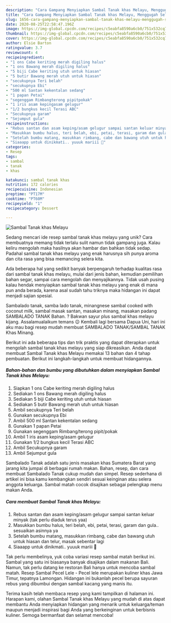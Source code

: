 ```yaml
---
description: "Cara Gampang Menyiapkan Sambal Tanak khas Melayu, Menggugah Selera"
title: "Cara Gampang Menyiapkan Sambal Tanak khas Melayu, Menggugah Selera"
slug: 1656-cara-gampang-menyiapkan-sambal-tanak-khas-melayu-menggugah-selera
date: 2020-08-25T22:58:47.196Z
image: https://img-global.cpcdn.com/recipes/c5eabfa8590a6cb0/751x532cq70/sambal-tanak-khas-melayu-foto-resep-utama.jpg
thumbnail: https://img-global.cpcdn.com/recipes/c5eabfa8590a6cb0/751x532cq70/sambal-tanak-khas-melayu-foto-resep-utama.jpg
cover: https://img-global.cpcdn.com/recipes/c5eabfa8590a6cb0/751x532cq70/sambal-tanak-khas-melayu-foto-resep-utama.jpg
author: Elsie Barton
ratingvalue: 3.7
reviewcount: 4
recipeingredient:
- "1 ons Cabe keriting merah digiling halus"
- "1 ons Bawang merah digiling halus"
- "5 biji Cabe keriting utuh untuk hiasan"
- "5 butir Bawang merah utuh untuk hiasan"
- "secukupnya Teri belah"
- "secukupnya Ebi"
- "500 ml Santan kekentalan sedang"
- "1 papan Petai"
- "segenggam Rimbangterong pipitpokak"
- "1 iris asam kepingasam gelugur"
- "1/2 bungkus kecil Terasi ABC"
- "Secukupnya garam"
- "Sejumput gula"
recipeinstructions:
- "Rebus santan dan asam keping/asam gelugur sampai santan keluar minyak (tak perlu diaduk terus yaa)"
- "Masukkan bumbu halus, teri belah, ebi, petai, terasi, garam dan gula.. sesuaikan asinnya ya"
- "Setelah bumbu matang, masukkan rimbang, cabe dan bawang utuh untuk hiasan dan telur, masak sebentar lagi"
- "Siaaapp untuk dinikmati.. yuuuk mariii 🤤"
categories:
- Resep
tags:
- sambal
- tanak
- khas

katakunci: sambal tanak khas 
nutrition: 172 calories
recipecuisine: Indonesian
preptime: "PT17M"
cooktime: "PT60M"
recipeyield: "1"
recipecategory: Dessert

---
```



![Sambal Tanak khas Melayu](https://img-global.cpcdn.com/recipes/c5eabfa8590a6cb0/751x532cq70/sambal-tanak-khas-melayu-foto-resep-utama.jpg)

Sedang mencari ide resep sambal tanak khas melayu yang unik? Cara membuatnya memang tidak terlalu sulit namun tidak gampang juga. Kalau keliru mengolah maka hasilnya akan hambar dan bahkan tidak sedap. Padahal sambal tanak khas melayu yang enak harusnya sih punya aroma dan cita rasa yang bisa memancing selera kita.

Ada beberapa hal yang sedikit banyak berpengaruh terhadap kualitas rasa dari sambal tanak khas melayu, mulai dari jenis bahan, kemudian pemilihan bahan segar, sampai cara mengolah dan menyajikannya. Tidak usah pusing kalau hendak menyiapkan sambal tanak khas melayu yang enak di mana pun anda berada, karena asal sudah tahu triknya maka hidangan ini dapat menjadi sajian spesial.

Sambalado tanak, samba lado tanak, minangnese sambal cooked with coconut milk, sambal masak santan, masakan minang, masakan padang SAMBALADO TANAK Bahan. ? Bakwan sayur plus sambal khas melayu kijang. Assalamualaikum temans 😉 Kembali lagi bersama Dapua Uni, hari ini aku mau bagi resep mudah membuat SAMBALADO TANAK/SAMBAL TANAK Khas Minang.


Berikut ini ada beberapa tips dan trik praktis yang dapat diterapkan untuk mengolah sambal tanak khas melayu yang siap dikreasikan. Anda dapat membuat Sambal Tanak khas Melayu memakai 13 bahan dan 4 tahap pembuatan. Berikut ini langkah-langkah untuk membuat hidangannya.

<!--inarticleads1-->

##### Bahan-bahan dan bumbu yang dibutuhkan dalam menyiapkan Sambal Tanak khas Melayu:

1. Siapkan 1 ons Cabe keriting merah digiling halus
1. Sediakan 1 ons Bawang merah digiling halus
1. Sediakan 5 biji Cabe keriting utuh untuk hiasan
1. Sediakan 5 butir Bawang merah utuh untuk hiasan
1. Ambil secukupnya Teri belah
1. Gunakan secukupnya Ebi
1. Ambil 500 ml Santan kekentalan sedang
1. Gunakan 1 papan Petai
1. Gunakan segenggam Rimbang/terong pipit/pokak
1. Ambil 1 iris asam keping/asam gelugur
1. Gunakan 1/2 bungkus kecil Terasi ABC
1. Ambil Secukupnya garam
1. Ambil Sejumput gula


Sambalado Tanak adalah satu jenis masakan khas Sumatera Barat yang jarang kita jumpai di berbagai rumah makan. Bahan, resep, dan cara membuat Sambalado Tanak cukup mudah dan simpel. Resep sederhana di artikel ini bisa kamu kembangkan sendiri sesuai keinginan atau selera anggota keluarga. Sambal matah cocok disajikan sebagai pelengkap menu makan Anda. 

<!--inarticleads2-->

##### Cara membuat Sambal Tanak khas Melayu:

1. Rebus santan dan asam keping/asam gelugur sampai santan keluar minyak (tak perlu diaduk terus yaa)
1. Masukkan bumbu halus, teri belah, ebi, petai, terasi, garam dan gula.. sesuaikan asinnya ya
1. Setelah bumbu matang, masukkan rimbang, cabe dan bawang utuh untuk hiasan dan telur, masak sebentar lagi
1. Siaaapp untuk dinikmati.. yuuuk mariii 🤤


Tak perlu membelinya, yuk coba variasi resep sambal matah berikut ini. Sambal yang satu ini biasanya banyak disajikan dalam makanan Bali. Namun, tak perlu datang ke restoran Bali hanya untuk mencoba sambal matah. Resep Sambal Pecel Lele - Pecel lele merupakan kuliner khas Jawa Timur, tepatnya Lamongan. Hidangan ini bukanlah pecel berupa sayuran rebus yang dibumbui dengan sambal kacang yang manis itu. 

Terima kasih telah membaca resep yang kami tampilkan di halaman ini. Harapan kami, olahan Sambal Tanak khas Melayu yang mudah di atas dapat membantu Anda menyiapkan hidangan yang menarik untuk keluarga/teman maupun menjadi inspirasi bagi Anda yang berkeinginan untuk berbisnis kuliner. Semoga bermanfaat dan selamat mencoba!
